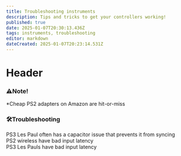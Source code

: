 ```yaml
---
title: Troubleshooting instruments
description: Tips and tricks to get your controllers working!
published: true
date: 2025-01-07T20:30:13.436Z
tags: instruments, troubleshooting
editor: markdown
dateCreated: 2025-01-07T20:23:14.531Z
---
```


# Header
###  ⚠️Note!

\*Cheap PS2 adapters on Amazon are hit-or-miss

###  🛠️Troubleshooting

PS3 Les Paul often has a capacitor issue that prevents it from syncing  
PS2 wireless have bad input latency  
PS3 Les Pauls have bad input latency

